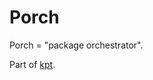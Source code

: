 Porch
=====

Porch = "package orchestrator".

Part of [kpt](https://kpt.dev/guides/porch-installation).
